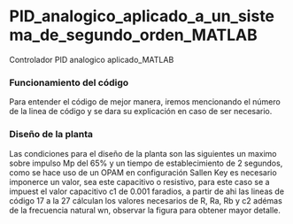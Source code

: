 # PID_analogico_aplicado_a_un_sistema_de_segundo_orden_MATLAB
Controlador PID analogico aplicado_MATLAB
### Funcionamiento del código
Para entender el código de mejor manera, iremos mencionando el número de la linea de código y se dara su explicación en caso de ser necesario.
### Diseño de la planta
Las condiciones para el diseño de la planta son las siguientes un maximo sobre impulso Mp del 65% y un tiempo de establecimiento de 2 segundos, como se hace uso de un OPAM en
configuración Sallen Key es necesario imponerce un valor, sea este capacitivo o resistivo, para este caso se a impuest el valor capacitivo c1 de 0.001 faradios, a partir de ahi las 
lineas de código 17 a la 27 cálculan los valores necesarios de R, Ra, Rb y c2 adémas de la frecuencia natural wn, observar la figura para obtener mayor detalle.
